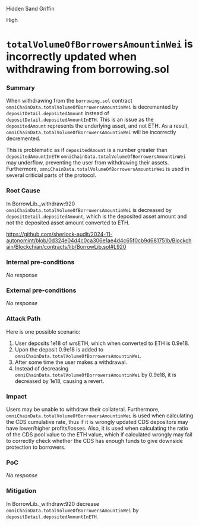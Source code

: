 Hidden Sand Griffin

High

# `totalVolumeOfBorrowersAmountinWei` is incorrectly updated when withdrawing from borrowing.sol

### Summary

When withdrawing from the `borrowing.sol` contract `omniChainData.totalVolumeOfBorrowersAmountinWei` is decremented by `depositDetail.depositedAmount` instead of `depositDetail.depositedAmountInETH`. This is an issue as the `depositedAmount` represents the underlying asset, and not ETH. As a result, `omniChainData.totalVolumeOfBorrowersAmountinWei` will be incorrectly decremented.

This is problematic as if `depositedAmount` is a number greater than `depositedAmountInETH` `omniChainData.totalVolumeOfBorrowersAmountinWei` may underflow, preventing the user from withdrawing their assets. Furthermore, `omniChainData.totalVolumeOfBorrowersAmountinWei` is used in several criticial parts of the protocol.

### Root Cause

In BorrowLib._withdraw:920 `omniChainData.totalVolumeOfBorrowersAmountinWei` is decreased by `depositDetail.depositedAmount`, which is the deposited asset amount and not the deposited asset amount converted to ETH.

https://github.com/sherlock-audit/2024-11-autonomint/blob/0d324e04d4c0ca306e1ae4d4c65f0cb9d681751b/Blockchain/Blockchian/contracts/lib/BorrowLib.sol#L920

### Internal pre-conditions

_No response_

### External pre-conditions

_No response_

### Attack Path

Here is one possible scenario:
1. User deposits 1e18 of wrsETH, which when converted to ETH is 0.9e18.
2. Upon the deposit 0.9e18 is added to `omniChainData.totalVolumeOfBorrowersAmountinWei`.
3. After some time the user makes a withdrawal.
4. Instead of decreasing `omniChainData.totalVolumeOfBorrowersAmountinWei` by 0.9e18, it is decreased by 1e18, causing a revert.

### Impact

Users may be unable to withdraw their collateral. Furthermore, `omniChainData.totalVolumeOfBorrowersAmountinWei` is used when calculating the CDS cumulative rate, thus if it is wrongly updated CDS depositors may have lower/higher profits/losses. Also, it is used when calculating the ratio of the CDS pool value to the ETH value, which if calculated wrongly may fail to correctly check whether the CDS has enough funds to give downside protection to borrowers.

### PoC

_No response_

### Mitigation

In BorrowLib._withdraw:920 decrease `omniChainData.totalVolumeOfBorrowersAmountinWei` by `depositDetail.depositedAmountInETH`.